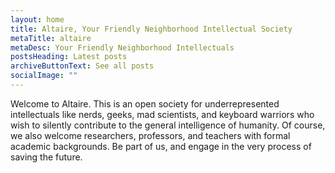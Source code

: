 ```yaml
---
layout: home
title: Altaire, Your Friendly Neighborhood Intellectual Society
metaTitle: altaire
metaDesc: Your Friendly Neighborhood Intellectuals
postsHeading: Latest posts
archiveButtonText: See all posts
socialImage: ""
---
```

Welcome to Altaire. This is an open society for underrepresented intellectuals like nerds, geeks, mad scientists, and keyboard warriors who wish to silently contribute to the general intelligence of humanity. Of course, we also welcome researchers, professors, and teachers with formal academic backgrounds. Be part of us, and engage in the very process of saving the future.